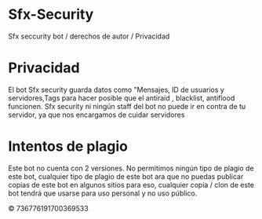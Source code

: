 # Sfx-Security
Sfx seccurity bot / derechos de autor / Privacidad

# Privacidad 
El bot Sfx security guarda datos como "Mensajes, ID de usuarios y servidores,Tags para hacer posible que el antiraid , blacklist, antiflood funcionen.
Sfx security ni ningún staff del bot no puede ir en contra de tu servidor, ya que nos encargamos de cuidar servidores


# Intentos de plagio 

Este bot no cuenta con 2 versiones. 
No permitimos ningún tipo de plagio de este bot, cualquier tipo de plagio de este bot ara que no puedas publicar copias de este bot en algunos sitios para eso, cualquier copia / clon de este bot tendrá que usarse para uso personal y no uso público.




©️ 736776191700369533
